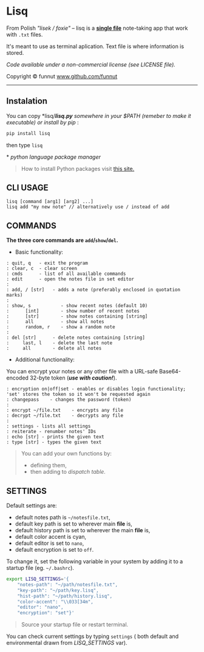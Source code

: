 # Lisq

From Polish *"lisek / foxie"* – lisq is a [**single file**](https://github.com/funnut/Lisq/blob/main/lisq/lisq.py) note-taking app that work with `.txt` files.

It's meant to use as terminal aplication. Text file is where information is stored.

*Code available under a non-commercial license (see LICENSE file).*

Copyright © funnut www.github.com/funnut

---

## Instalation

You can copy *lisq/***lisq.py** somewhere in your $PATH *(remeber to make it executable)* or install by pip* : 

```bash
pip install lisq
```

then type `lisq`

\* *python language package manager*
> How to install Python packages visit [this site.](https://packaging.python.org/en/latest/tutorials/installing-packages/)

## CLI USAGE

```
lisq [command [arg1] [arg2] ...]
lisq add "my new note" // alternatively use / instead of add
```

## COMMANDS

**The three core commands are `add`/`show`/`del`.**

* Basic functionality:
```
: quit, q   - exit the program
: clear, c  - clear screen
: cmds      - list of all available commands
: edit      - open the notes file in set editor
:
: add, / [str]   - adds a note (preferably enclosed in quotation marks)
:
: show, s           - show recent notes (default 10)
:      [int]        - show number of recent notes
:      [str]        - show notes containing [string]
:      all          - show all notes
:      random, r    - show a random note
:
: del [str]      - delete notes containing [string]
:     last, l    - delete the last note
:     all        - delete all notes
```

* Additional functionality:

You can encrypt your notes or any other file with a URL-safe Base64-encoded 32-byte token (***use with caution!***).
```
: encryption on|off|set - enables or disables login functionality; 'set' stores the token so it won't be requested again
: changepass    - changes the password (token)
:
: encrypt ~/file.txt    - encrypts any file
: decrypt ~/file.txt    - decrypts any file
:
: settings - lists all settings
: reiterate - renumber notes' IDs
: echo [str] - prints the given text
: type [str] - types the given text
```

> You can add your own functions by:
> + defining them,
> + then adding to *dispatch table*.

## SETTINGS

Default settings are:
   * default notes path is `~/notesfile.txt`,
   * default key path is set to wherever main __file__ is,
   * default history path is set to wherever the main __file__ is,
   * default color accent is cyan,
   * default editor is set to `nano`,
   * default encryption is set to `off`.

To change it, set the following variable in your system by adding it to a startup file (eg. `~/.bashrc`).

```bash
export LISQ_SETTINGS='{
    "notes-path": "~/path/notesfile.txt",
    "key-path": "~/path/key.lisq",
    "hist-path": "~/path/history.lisq",
    "color-accent": "\\033[34m",
    "editor": "nano",
    "encryption": "set"}'
```

> Source your startup file or restart terminal.

You can check current settings by typing `settings` ( both default and environmental drawn from *LISQ_SETTINGS* var).
